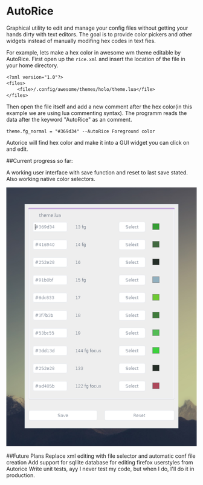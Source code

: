 # AutoRice
Graphical utility to edit and manage your config files without getting your hands dirty with text editors.
The goal is to provide color pickers and other widgets instead of manually modifing hex codes in text fies.

For example, lets make a hex color in awesome wm theme editable by AutoRice. First open up the ```rice.xml``` and insert the location of the file in your home directory.
```
<?xml version="1.0"?>
<files>
	<file>/.config/awesome/themes/holo/theme.lua</file>
</files>
```
Then open the file itself and add a new comment after the hex color(in this example we are using lua commenting syntax). The programm reads the data after the keyword "AutoRice" as an comment.
```
theme.fg_normal = "#369d34" --AutoRice Foreground color
```
Autorice will find hex color and make it into a GUI widget you can click on and edit.

##Current progress so far:

A working user interface with save function and reset to last save stated. Also working native color selectors.

![alt tag](https://raw.githubusercontent.com/UltraNyan/autorice/master/Screenshots/shot1.png)

##Future Plans
Replace xml editing with file selector and automatic conf file creation
Add support for sqllite database for editing firefox userstyles from Autorice
Write unit tests, ayy I never test my code, but when I do, I'll do it in production.


